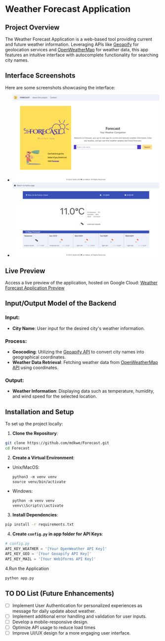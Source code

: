 # Weather Forecast Application

## Project Overview
The Weather Forecast Application is a web-based tool providing current and future weather information. Leveraging APIs like [Geoapify](https://www.geoapify.com/) for geolocation services and [OpenWeatherMap](https://openweathermap.org/api) for weather data, this app features an intuitive interface with autocomplete functionality for searching city names.

## Interface Screenshots

Here are some screenshots showcasing the interface:

- ![Forecast. Home page.](static/img/html/Forecast_Home.png)
- ![Forecast. Search page example.](static/img/html/Forecast_Search.png)

## Live Preview

Access a live preview of the application, hosted on Google Cloud: [Weather Forecast Application Preview](URL_TO_GOOGLE_CLOUD_PREVIEW)

## Input/Output Model of the Backend

### Input:
- **City Name**: User input for the desired city's weather information.

### Process:
- **Geocoding**: Utilizing the [Geoapify API](https://www.geoapify.com/) to convert city names into geographical coordinates.
- **Weather Data Retrieval**: Fetching weather data from [OpenWeatherMap API](https://openweathermap.org/api) using coordinates.

### Output:
- **Weather Information**: Displaying data such as temperature, humidity, and wind speed for the selected location.

## Installation and Setup

To set up the project locally:

1. **Clone the Repository**:
```bash
git clone https://github.com/mdkwe/Forecast.git
cd Forecast
```

2. **Create a Virtual Environment**:
- Unix/MacOS:
  ```
  python3 -m venv venv
  source venv/bin/activate
  ```
- Windows:
  ```
  python -m venv venv
  venv\\Scripts\\activate
  ```

3. **Install Dependencies**:
```bash
pip install -r requirements.txt
```

4. **Create `config.py` in app folder for API Keys**:
```python
# config.py
API_KEY_WEATHER = '[Your OpenWeather API Key]'
API_KEY_GEO = '[Your Geoapify API Key]'
API_KEY_MAIL = '[Your Web3forms API Key]'
```

4.Run the Application
```bash
python app.py
```

## TO DO List (Future Enhancements)

- [ ] Implement User Authentication for personalized experiences as message for daily update about weather.
- [ ] Implement additional error handling and validation for user inputs.
- [ ] Develop a mobile-responsive design.
- [ ] Optimize API usage to reduce load times
- [ ] Improve UI/UX design for a more engaging user interface.
